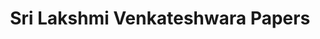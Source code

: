 ---
title: "Sri Lakshmi Venkateshwara Papers"
url: /bangalore/sri-lakshmi-venkateshwara-papers/
shop: convenience
---